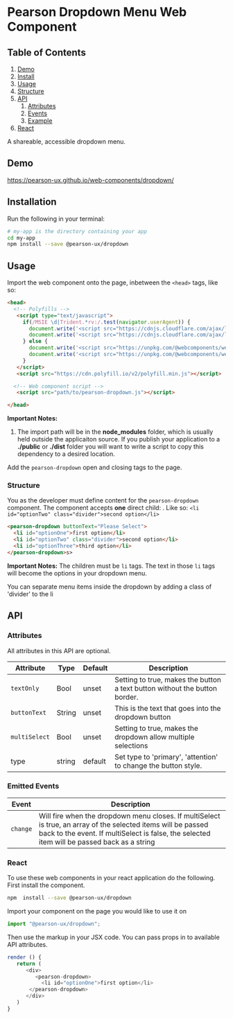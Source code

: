 

# Pearson Dropdown Menu Web Component

## Table of Contents

1. [Demo](#demo)
2. [Install](#install)
3. [Usage](#usage)
4. [Structure](#usage-structure)
5. [API](#api)
   1. [Attributes](#api-attributes)
   2. [Events](#api-events)
   3. [Example](#api-example)
6. [React](#react)

A shareable, accessible dropdown menu.

<a name="demo"></a>

## Demo

https://pearson-ux.github.io/web-components/dropdown/

<a name="install"></a>

## Installation


Run the following in your terminal:

```bash
# my-app is the directory containing your app
cd my-app
npm install --save @pearson-ux/dropdown
```

<a name="usage"></a>

## Usage

Import the web component onto the page, inbetween the `<head>` tags, like so:

```html
<head>
  <!-- Polyfills -->
   <script type="text/javascript">
     if(/MSIE \d|Trident.*rv:/.test(navigator.userAgent)) {
       document.write('<script src="https://cdnjs.cloudflare.com/ajax/libs/webcomponentsjs/1.2.0/webcomponents-loader.js"><\/script>');
       document.write('<script src="https://cdnjs.cloudflare.com/ajax/libs/webcomponentsjs/1.2.0/custom-elements-es5-adapter.js"><\/script>');
     } else {
       document.write('<script src="https://unpkg.com/@webcomponents/webcomponentsjs@^2/webcomponents-loader.js"><\/script>');
       document.write('<script src="https://unpkg.com/@webcomponents/webcomponentsjs@^2/custom-elements-es5-adapter.js"><\/script>');
     }
   </script>
   <script src="https://cdn.polyfill.io/v2/polyfill.min.js"></script>

  <!-- Web component script -->
   <script src="path/to/pearson-dropdown.js"></script>

</head>
```

**Important Notes:**

1. The import path will be in the **node_modules** folder, which is usually held outside the applicaiton source. If you publish your application to a **./public** or **./dist** folder you will want to write a script to copy this dependency to a desired location.

Add the `pearson-dropdown` open and closing tags to the page.

<a name="usage-structure"></a>

### Structure

You as the developer must define content for the `pearson-dropdown` component. The component accepts **one** direct child: . Like so:  `<li id="optionTwo" class="divider">second option</li>`

```html
<pearson-dropdown buttonText="Please Select">
  <li id="optionOne">first option</li>
  <li id="optionTwo" class="divider">second option</li>
  <li id="optionThree">third option</li>
</pearson-dropdown>s>
```
**Important Notes:**
The children must be `li` tags. The text in those `li` tags will become the options in your dropdown menu.

You can separate menu items inside the dropdown by adding a class of 'divider' to the li


<a name="api"></a>

## API

<a name="api-attributes"></a>

### Attributes

All attributes in this API are optional.

| Attribute   | Type   | Default | Description                                                                                                |
| ----------- | ------ | ------- | ---------------------------------------------------------------------------------------------------------- |
| `textOnly` | Bool | unset   | Setting to true, makes the button a text button without the button border.                    |
| `buttonText`      | String | unset   | This is the text that goes into the dropdown button |
| `multiSelect`      | Bool | unset   | Setting to true, makes the dropdown allow multiple selections |
  | type     | string | default   | Set type to 'primary', 'attention' to change the button style. |

  <a name="api-events"></a>

### Emitted Events

| Event    | Description                                                  |
| -------- | ------------------------------------------------------------ |
| `change` | Will fire when the dropdown menu closes.  If multiSelect is true, an array of the selected items will be passed back to the event.  If multiSelect is false, the selected item will be passed back as a string |

<a name="react"></a>

### React
To use these web components in your react application do the following.
First install the component.

```bash
npm  install --save @pearson-ux/dropdown
```

Import your component on the page you would like to use it on

```js
import "@pearson-ux/dropdown";
```
Then use the markup in your JSX code.  You can pass props in to available API attributes.

```js
render () {
   return (
      <div>
         <pearson-dropdown>
           <li id="optionOne">first option</li>
       </pearson-dropdown>
      </div>
   )
}
```

